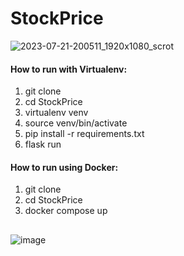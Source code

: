 # StockPrice
![2023-07-21-200511_1920x1080_scrot](https://github.com/shivesh-ranjan/StockPrice/assets/86239697/f80e477c-f204-493b-980d-2f2f9a0d1a3b)

#### How to run with Virtualenv:
1. git clone
2. cd StockPrice
3. virtualenv venv
4. source venv/bin/activate
5. pip install -r requirements.txt
6. flask run
#### How to run using Docker:
1. git clone
2. cd StockPrice
3. docker compose up
##
![image](https://github.com/shivesh-ranjan/StockPrice/assets/86239697/0332979f-1a00-401e-8ee9-d971e5077c88)

